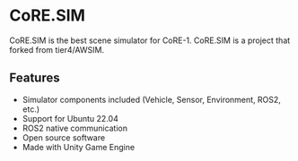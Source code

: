 # CoRE.SIM

CoRE.SIM is the best scene simulator for CoRE-1. CoRE.SIM is a project that forked from tier4/AWSIM.

## Features

- Simulator components included (Vehicle, Sensor, Environment, ROS2, etc.)
- Support for Ubuntu 22.04
- ROS2 native communication
- Open source software
- Made with Unity Game Engine